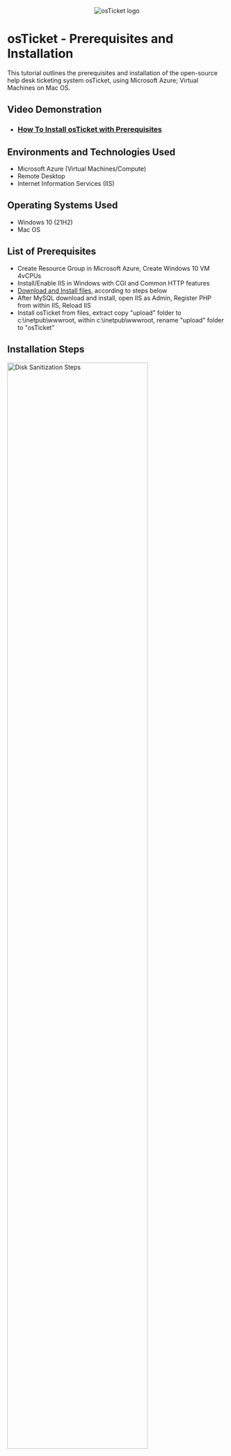 <p align="center">
<img src="https://i.imgur.com/Clzj7Xs.png" alt="osTicket logo"/>
</p>

<h1>osTicket - Prerequisites and Installation</h1>
This tutorial outlines the prerequisites and installation of the open-source help desk ticketing system osTicket, using Microsoft Azure; Virtual Machines on Mac OS.<br />


<h2>Video Demonstration</h2>

- ### [How To Install osTicket with Prerequisites](https://imgur.com/a/2cGhKHN)

<h2>Environments and Technologies Used</h2>

- Microsoft Azure (Virtual Machines/Compute)
- Remote Desktop
- Internet Information Services (IIS)

<h2>Operating Systems Used </h2>

- Windows 10</b> (21H2)
- Mac OS

<h2>List of Prerequisites</h2>

- Create Resource Group in Microsoft Azure, Create Windows 10 VM 4vCPUs
- Install/Enable IIS in Windows with CGI and Common HTTP features
- [Download and Install files](https://drive.google.com/drive/u/0/folders/1APMfNyfNzcxZC6EzdaNfdZsUwxWYChf6), according to steps below
- After MySQL download and install, open IIS as Admin, Register PHP from within IIS, Reload IIS
- Install osTicket from files, extract copy "upload" folder to c:\inetpub\wwwroot, within c:\inetpub\wwwroot, rename "upload" folder to "osTicket"

<h2>Installation Steps</h2>

<p>
<img src="https://i.imgur.com/DJmEXEB.png" height="80%" width="80%" alt="Disk Sanitization Steps"/>
</p>
<p>
Start off by signing in to Miscrosoft Azure (https://portal.azure.com), so we can create a resource group for our Windows 10 Virtual Machine. Then, type Resource Group in the search bar, click it and proceed with making a new Resource Group; RG-osTicket.
</p>
<br />

<p>
<img src="https://i.imgur.com/DJmEXEB.png" height="80%" width="80%" alt="Disk Sanitization Steps"/>
</p>
<p>
Lorem ipsum dolor sit amet, consectetur adipiscing elit, sed do eiusmod tempor incididunt ut labore et dolore magna aliqua. Ut enim ad minim veniam, quis nostrud exercitation ullamco laboris nisi ut aliquip ex ea commodo consequat. Duis aute irure dolor in reprehenderit in voluptate velit esse cillum dolore eu fugiat nulla pariatur.
</p>
<br />

<p>
<img src="https://i.imgur.com/DJmEXEB.png" height="80%" width="80%" alt="Disk Sanitization Steps"/>
</p>
<p>
Lorem ipsum dolor sit amet, consectetur adipiscing elit, sed do eiusmod tempor incididunt ut labore et dolore magna aliqua. Ut enim ad minim veniam, quis nostrud exercitation ullamco laboris nisi ut aliquip ex ea commodo consequat. Duis aute irure dolor in reprehenderit in voluptate velit esse cillum dolore eu fugiat nulla pariatur.
</p>
<br />
